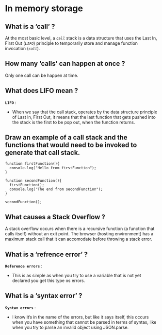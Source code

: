 # In memory storage

## What is a ‘call’ ?

At the most basic level, a *`call`* stack is a data structure that uses the Last In, First Out (*`LIFO`*) principle to temporarily store and manage function invocation (*`call`*).

## How many ‘calls’ can happen at once ?

Only one call can be happen at time.

## What does LIFO mean ?

**`LIFO`** :
*  When we say that the call stack, operates by the data structure principle of Last In, First Out, it means that the last function that gets pushed into the stack is the first to be pop out, when the function returns.

## Draw an example of a call stack and the functions that would need to be invoked to generate that call stack.

```
function firstFunction(){
  console.log("Hello from firstFunction");
}

function secondFunction(){
  firstFunction();
  console.log("The end from secondFunction");
}

secondFunction();
```

## What causes a Stack Overflow ?

A stack overflow occurs when there is a recursive function (a function that calls itself) without an exit point. The browser (hosting environment) has a maximum stack call that it can accomodate before throwing a stack error.

## What is a ‘refrence error’ ?

**`Reference errors`** :
* This is as simple as when you try to use a variable that is not yet declared you get this type os errors.

## What is a ‘syntax error’ ?

**`Syntax errors`** :
* I know it’s in the name of the errors, but like it says itself, this occurs when you have something that cannot be parsed in terms of syntax, like when you try to parse an invalid object using JSON.parse.
